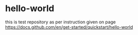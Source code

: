 # hello-world
this is test repository as per instruction given on page https://docs.github.com/en/get-started/quickstart/hello-world
